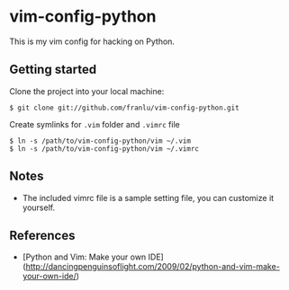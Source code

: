 vim-config-python
=================

This is my vim config for hacking on Python.

Getting started
---------------
Clone the project into your local machine:

	$ git clone git://github.com/franlu/vim-config-python.git

Create symlinks for `.vim` folder and `.vimrc` file

	$ ln -s /path/to/vim-config-python/vim ~/.vim
	$ ln -s /path/to/vim-config-python/vim ~/.vimrc

Notes
-----
* The included vimrc file is a sample setting file, you can customize it yourself.

References
----------
* [Python and Vim: Make your own IDE] (http://dancingpenguinsoflight.com/2009/02/python-and-vim-make-your-own-ide/)



